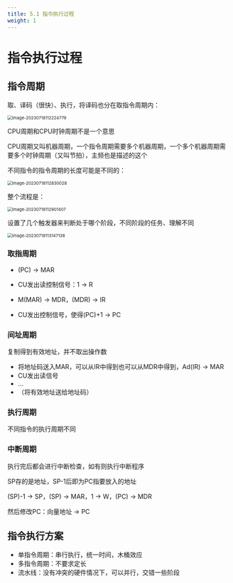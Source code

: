 ```yaml
---
title: 5.1 指令执行过程
weight: 1
---
```


# 指令执行过程

## 指令周期

取、译码（很快）、执行，将译码也分在取指令周期内：

<img src="https://cdn.jsdelivr.net/gh/zvictorliu/typoraPics@main/img/image-20230718112224779.png" alt="image-20230718112224779" style="zoom:67%;" />

CPU周期和CPU时钟周期不是一个意思

CPU周期又叫机器周期，一个指令周期需要多个机器周期，一个多个机器周期需要多个时钟周期（又叫节拍），主频也是描述的这个

不同指令的指令周期的长度可能是不同的：

<img src="https://cdn.jsdelivr.net/gh/zvictorliu/typoraPics@main/img/image-20230718112830028.png" alt="image-20230718112830028" style="zoom:67%;" />

整个流程是：

<img src="https://cdn.jsdelivr.net/gh/zvictorliu/typoraPics@main/img/image-20230718112901407.png" alt="image-20230718112901407" style="zoom:67%;" />

设置了几个触发器来判断处于哪个阶段，不同阶段的任务、理解不同

<img src="https://cdn.jsdelivr.net/gh/zvictorliu/typoraPics@main/img/image-20230718113147138.png" alt="image-20230718113147138" style="zoom:67%;" /> 

### 取指周期

- (PC) -> MAR

- CU发出读控制信号：1 -> R

- M(MAR) -> MDR，(MDR) -> IR
- CU发出控制信号，使得(PC)+1 -> PC

### 间址周期

复制得到有效地址，并不取出操作数

- 将地址码送入MAR，可以从IR中得到也可以从MDR中得到，Ad(IR) -> MAR
- CU发出读信号
- ...
- （将有效地址送给地址码）

### 执行周期

不同指令的执行周期不同

### 中断周期

执行完后都会进行中断检查，如有则执行中断程序

SP存的是地址，SP-1后即为PC指要放入的地址

(SP)-1 -> SP，(SP) -> MAR，1 -> W，(PC) -> MDR

然后修改PC：向量地址 -> PC

## 指令执行方案

- 单指令周期：串行执行，统一时间，木桶效应
- 多指令周期：不要求定长
- 流水线：没有冲突的硬件情况下，可以并行，交错一些阶段



